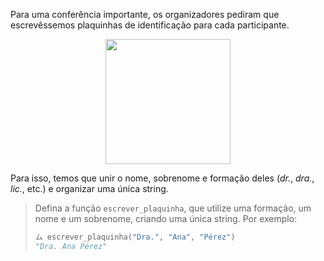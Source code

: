 Para uma conferência importante, os organizadores pediram que escrevêssemos plaquinhas de identificação para cada participante.

<div align="center">
    <img width="200px" src="https://raw.githubusercontent.com/mumuki/mumuki-guia-javascript-practica-funciones-y-tipos-de-datos/master/assets/name_badge.png"></img>
</div>

Para isso, temos que unir o nome, sobrenome e formação deles (_dr._, _dra._, _lic._, etc.) e organizar uma única string.

> Defina a função `escrever_plaquinha`, que utilize uma formação, um nome e um sobrenome, criando uma única string. Por exemplo:
>
> ```python
> ム escrever_plaquinha("Dra.", "Ana", "Pérez")
> "Dra. Ana Pérez"
> ```
